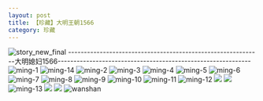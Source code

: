 ```yaml
---
layout: post
title: 【珍藏】大明王朝1566
category: 珍藏
---
```

![story_new_final](http://rdr022gcy.hd-bkt.clouddn.com/img/story_new_final_0322.png)
-------------------------------------------------------------大明媳妇1566-------------------------------------------------------------
![ming-1](http://rdr022gcy.hd-bkt.clouddn.com/img/ming-1.png)
![ming-14](http://rdr022gcy.hd-bkt.clouddn.com/img/ming-14.png)
![ming-2](http://rdr022gcy.hd-bkt.clouddn.com/img/ming-2.png)
![ming-3](http://rdr022gcy.hd-bkt.clouddn.com/img/ming-3.png)
![ming-4](http://rdr022gcy.hd-bkt.clouddn.com/img/ming-4.png)
![ming-5](http://rdr022gcy.hd-bkt.clouddn.com/img/ming-5.png)
![ming-6](http://rdr022gcy.hd-bkt.clouddn.com/img/ming-6.png)
![ming-7](http://rdr022gcy.hd-bkt.clouddn.com/img/ming-7.png)
![ming-8](http://rdr022gcy.hd-bkt.clouddn.com/img/ming-8.png)
![ming-9](http://rdr022gcy.hd-bkt.clouddn.com/img/ming-9.png)
![ming-10](http://rdr022gcy.hd-bkt.clouddn.com/img/ming-10.png)
![ming-11](http://rdr022gcy.hd-bkt.clouddn.com/img/ming-11.png)
![ming-12](http://rdr022gcy.hd-bkt.clouddn.com/img/ming-12.png)
![](http://rdr022gcy.hd-bkt.clouddn.com/img/ming-220322-1.png)
![](http://rdr022gcy.hd-bkt.clouddn.com/img/ming-220322-2.png)
![ming-13](http://rdr022gcy.hd-bkt.clouddn.com/img/ming-13.png)
![](http://rdr022gcy.hd-bkt.clouddn.com/img/ming-220325-1.png)
![](http://rdr022gcy.hd-bkt.clouddn.com/img/ming-220325-2.png)
![wanshan](http://rdr022gcy.hd-bkt.clouddn.com/img/wanshan.png)




  





